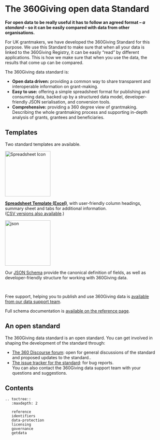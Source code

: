 The 360Giving open data Standard
================================

**For open data to be really useful it has to follow an agreed format – *a standard* – so it can be easily compared with data from other organisations.**

For UK grantmakers, we have developed the 360Giving Standard for this purpose. We use this Standard to make sure that when all your data is linked to the 360Giving Registry, it can be easily “read” by different applications. This is how we make sure that when you use the data, the results that come up can be compared.

The 360Giving data standard is:
* **Open data driven:** providing a common way to share transparent and interoperable information on grant-making.
* **Easy to use:** offering a simple spreadsheet format for publishing and consuming data, backed up by a structured data model, developer-friendly JSON serialisation, and conversion tools.
* **Comprehensive:** providing a 360 degree view of grantmaking. Describing the whole grantmaking process and supporting in-depth analysis of grants, grantees and beneficiaries.
 

## Templates

Two standard templates are available.

<div class='content-column one_half'><p><a href="https://github.com/ThreeSixtyGiving/standard/raw/legacy/schema/summary-table/360-giving-schema-titles.xlsx"><img class="alignnone wp-image-369 size-full" src="https://www.threesixtygiving.org/wp-content/uploads/noun_5872_cc.png" alt="Spreadsheet Icon" width="150" height="150" srcset="https://www.threesixtygiving.org/wp-content/uploads/noun_5872_cc.png 150w, https://www.threesixtygiving.org/wp-content/uploads/noun_5872_cc-100x100.png 100w" sizes="(max-width: 150px) 100vw, 150px" /></a></p>
<p><strong><a href="_static/summary-table/360-giving-schema-titles.xlsx">Spreadsheet Template (Excel)</a></strong>, with user-friendly column headings, summary sheet and tabs for additional information.<br />
(<a href="templates-csv">CSV versions also available</a>.)</p></div>
<div class='content-column one_half'><p><a href="https://www.threesixtygiving.org/standard/reference/#toc-360giving-json-schemas"><img class="alignnone size-thumbnail wp-image-101" src="https://www.threesixtygiving.org/wp-content/uploads/2015/07/json-150x150.png" alt="json" width="150" height="150" /></a></p>
<p>

Our [JSON Schema](360giving-json-schemas) provide the canonical definition of fields, as well as developer-friendly structure for working with 360Giving data.

</p></div>
<br clear="all" />

Free support, helping you to publish and use 360Giving data is [available from our data support team](https://www.threesixtygiving.org/contact/).

Full schema documentation is [available on the reference page](reference).

## An open standard

The 360Giving data standard is an open standard. You can get involved in shaping the development of the standard through:
* [The 360 Discourse forum](https://forum.threesixtygiving.org): open for general discussions of the standard and proposed updates to the standard..
* [The issue tracker for the standard](https://github.com/ThreeSixtyGiving/standard/issues): for bug reports.  
You can also contact the 360Giving data support team with your questions and suggestions.

## Contents

```eval_rst
.. toctree::
   :maxdepth: 2

   reference
   identifiers
   data-protection
   licensing
   governance
   getdata
```
 
